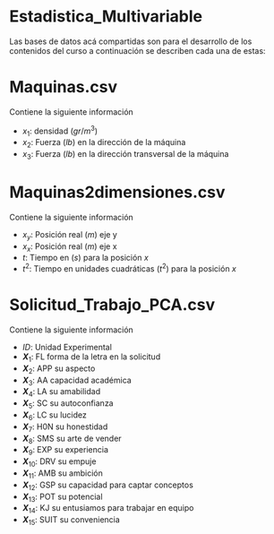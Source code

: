 # Estadistica_Multivariable

Las bases de datos acá compartidas son para el desarrollo de los contenidos del curso a continuación se describen cada una de estas:

# Maquinas.csv

Contiene la siguiente información

- $x_1$: densidad ($gr/m^3$)
- $x_2$: Fuerza ($lb$) en la dirección de la máquina
- $x_3$: Fuerza ($lb$) en la dirección transversal de la máquina

# Maquinas2dimensiones.csv

Contiene la siguiente información

- $x_y$: Posición real ($m$) eje y
- $x_x$: Posición real ($m$) eje x
- $t$: Tiempo en ($s$) para la posición $x$ 
- $t^2$: Tiempo en unidades cuadráticas ($t^2$) para la posición $x$

# Solicitud_Trabajo_PCA.csv

Contiene la siguiente información

- $ID$: Unidad Experimental
- **$X$**$_1$: FL forma de la letra en la solicitud
- **$X$**$_2$: APP su aspecto
- **$X$**$_3$: AA capacidad académica
- **$X$**$_4$: LA su amabilidad
- **$X$**$_5$: SC su autoconfianza
- **$X$**$_6$: LC su lucidez
- **$X$**$_7$: H0N su honestidad
- **$X$**$_8$: SMS su arte de vender
- **$X$**$_9$: EXP su experiencia
- **$X$**$_{10}$: DRV su empuje
- **$X$**$_{11}$: AMB su ambición
- **$X$**$_{12}$: GSP su capacidad para captar conceptos
- **$X$**$_{13}$: POT su potencial
- **$X$**$_{14}$: KJ su entusiamos para trabajar en equipo
- **$X$**$_{15}$: SUIT su conveniencia
